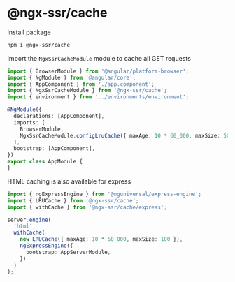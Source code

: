 # @ngx-ssr/cache

Install package

```bash
npm i @ngx-ssr/cache
```

Import the `NgxSsrCacheModule` module to cache all GET requests

```ts
import { BrowserModule } from '@angular/platform-browser';
import { NgModule } from '@angular/core';
import { AppComponent } from './app.component';
import { NgxSsrCacheModule } from '@ngx-ssr/cache';
import { environment } from '../environments/environment';

@NgModule({
  declarations: [AppComponent],
  imports: [
    BrowserModule,
    NgxSsrCacheModule.configLruCache({ maxAge: 10 * 60_000, maxSize: 50 }),
  ],
  bootstrap: [AppComponent],
})
export class AppModule {
}
```

HTML caching is also available for express

```ts
import { ngExpressEngine } from '@nguniversal/express-engine';
import { LRUCache } from '@ngx-ssr/cache';
import { withCache } from '@ngx-ssr/cache/express';

server.engine(
  'html',
  withCache(
    new LRUCache({ maxAge: 10 * 60_000, maxSize: 100 }),
    ngExpressEngine({
      bootstrap: AppServerModule,
    })
  )
);
```
